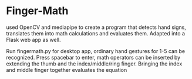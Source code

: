 # Finger-Math
used OpenCV and mediapipe to create a program that detects hand signs, translates them into math calculations and evaluates them. Adapted into a Flask web app as well.

Run fingermath.py for desktop app, ordinary hand gestures for 1-5 can be recognized. Press spacebar to enter, math operators can be inserted by extending the thumb and the index/middle/ring finger.
Bringing the index and middle finger together evaluates the equation
